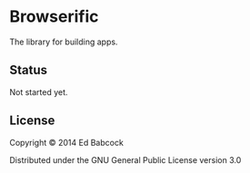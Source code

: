 # Browserific

The library for building apps.


## Status

Not started yet.

## License

Copyright © 2014 Ed Babcock

Distributed under the GNU General Public License version 3.0
